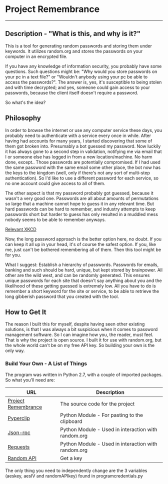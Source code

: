# Project Remembrance

-----

## Description - "What is this, and why is it?"

This is a tool for generating random passwords and storing them under keywords. It utilizes random.org and stores the passwords on your computer in an encrypted file.

If you have any knowledge of information security, you probably have some questions. Such questions might be: "Why would you store passwords on your pc in a text file?" or "Wouldn't anybody using your pc be able to access the passwords?". The answer is, yes, it's susceptible to being stolen and with time decrypted; and yes, someone could gain access to your passwords, because the client itself doesn't require a password. 

So what's the idea?

## Philosophy

In order to browse the internet or use any computer service these days, you probably need to authenticate with a service every once in while. After having had accounts for many years, I started discovering that some of them got broken into. Presumably a bot guessed my password. Now luckily it has always gone to a second step in validation, notifying me via email that I or someone else has logged in from a new location/machine. No harm done, except.. Those passwords are potentially compromised. If I had used the same password with the same email some other place, the bot now has the keys to the kingdom (well, only if there's not any sort of multi-step authentication). So I'd like to use a different password for each service, so no one account could give access to all of them.

The other aspect is that my password probably got guessed, because it wasn't a very good one. Passwords are all about amounts of permutations so large that a machine cannot hope to guess it in any relevant time. But hard passwords can be hard to remember, and industry attempts to keep passwords short but harder to guess has only resulted in a muddled mess nobody seems to be able to remember anyways.

[Relevant XKCD](https://xkcd.com/936/) 

Now, the long password approach is the better option here, no doubt. If you can keep it all up in your head, it's of course the safest option. If you, like me, just can't be bothered remembering all of them. Then this tool might be for you.

What I suggest: Establish a hierarchy of passwords. Passwords for emails, banking and such should be hard, unique, but kept stored by brainpower. All other are the wild west, and can be randomly generated. This ensures unique passwords for each site that doesn't say anything about you and the likelihood of these getting guessed is extremely low. All you have to do is remember a short keyword for the site or service, to be able to retrieve the long gibberish password that you created with the tool.

## How to Get It

The reason I built this for myself, despite having seen other existing solutions, is that I was always a bit suspicious when it comes to password management software. So I can imagine how you, the reader, must feel. That is why the project is open source. I built it for use with random.org, but the whole world can't be on my free API key. So building your own is the only way.

### Build Your Own - A List of Things

The program was written in Python 2.7, with a couple of imported packages. So what you'll need are:

| URL                                                          | Description                                         |
| ------------------------------------------------------------ | --------------------------------------------------- |
| [Project Remembrance](https://github.com/MartinHartmannJensen/ProjectRemembrance) | The source code for the project                     |
| [Pyperclip](http://pyperclip.readthedocs.io/en/latest/introduction.html) | Python Module - For pasting to the clipboard        |
| [Json-rpc](https://pypi.python.org/pypi/json-rpc/1.10.8)     | Python Module - Used in interaction with random.org |
| [Requests](https://pypi.python.org/pypi/requests/2.7.0)      | Python Module - Used in interaction with random.org |
| [Random API](https://api.random.org/json-rpc/1/)             | Get a key                                           |

The only thing you need to independently change are the 3 variables (aeskey, aesIV and randomAPIkey) found in programcredentials.py